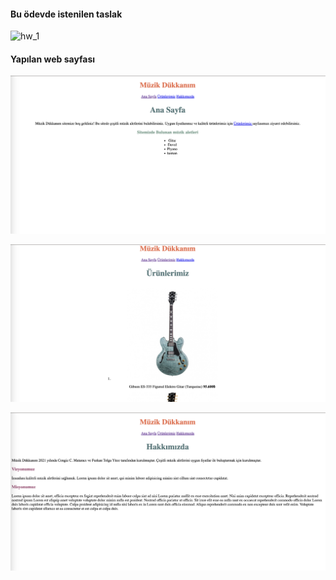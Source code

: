#### Bu ödevde istenilen taslak

![](images/hw.gif "hw_1")

#### Yapılan web sayfası

![](images/img1.png "img_1")

![](images/img2.png "img_2")

![](images/img3.png "img_3")
